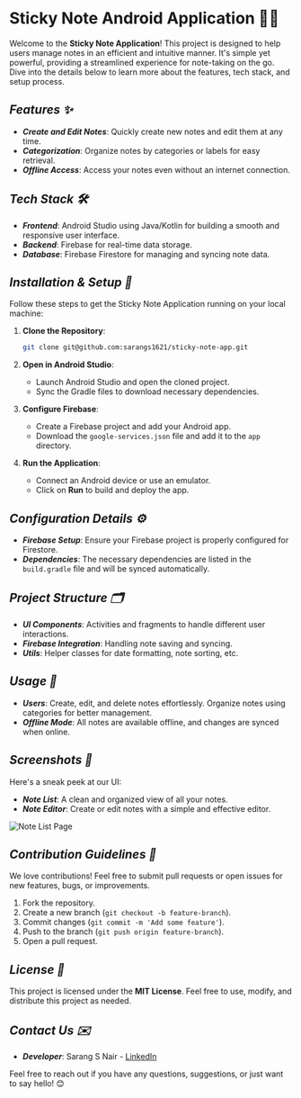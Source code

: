 # Sticky Note Android Application 📒📱

Welcome to the **Sticky Note Application**! This project is designed to help users manage notes in an efficient and intuitive manner. It's simple yet powerful, providing a streamlined experience for note-taking on the go. Dive into the details below to learn more about the features, tech stack, and setup process.

## __*Features ✨*__
- __*Create and Edit Notes*__: Quickly create new notes and edit them at any time.
- __*Categorization*__: Organize notes by categories or labels for easy retrieval.
- __*Offline Access*__: Access your notes even without an internet connection.

## __*Tech Stack 🛠️*__
- __*Frontend*__: Android Studio using Java/Kotlin for building a smooth and responsive user interface.
- __*Backend*__: Firebase for real-time data storage.
- __*Database*__: Firebase Firestore for managing and syncing note data.

## __*Installation & Setup 🚀*__

Follow these steps to get the Sticky Note Application running on your local machine:

1. **Clone the Repository**:
   ```bash
   git clone git@github.com:sarangs1621/sticky-note-app.git
   ```
2. **Open in Android Studio**:
   - Launch Android Studio and open the cloned project.
   - Sync the Gradle files to download necessary dependencies.

3. **Configure Firebase**:
   - Create a Firebase project and add your Android app.
   - Download the `google-services.json` file and add it to the `app` directory.

4. **Run the Application**:
   - Connect an Android device or use an emulator.
   - Click on **Run** to build and deploy the app.

## __*Configuration Details ⚙️*__
- __*Firebase Setup*__: Ensure your Firebase project is properly configured for Firestore.
- __*Dependencies*__: The necessary dependencies are listed in the `build.gradle` file and will be synced automatically.

## __*Project Structure 🗂️*__
- __*UI Components*__: Activities and fragments to handle different user interactions.
- __*Firebase Integration*__: Handling note saving and syncing.
- __*Utils*__: Helper classes for date formatting, note sorting, etc.

## __*Usage 🧭*__
- __*Users*__: Create, edit, and delete notes effortlessly. Organize notes using categories for better management.
- __*Offline Mode*__: All notes are available offline, and changes are synced when online.

## __*Screenshots 📸*__
Here's a sneak peek at our UI:
- __*Note List*__: A clean and organized view of all your notes.
- __*Note Editor*__: Create or edit notes with a simple and effective editor.

![Note List Page](src/assets/note_list.jpg)

## __*Contribution Guidelines 🤝*__
We love contributions! Feel free to submit pull requests or open issues for new features, bugs, or improvements.

1. Fork the repository.
2. Create a new branch (`git checkout -b feature-branch`).
3. Commit changes (`git commit -m 'Add some feature'`).
4. Push to the branch (`git push origin feature-branch`).
5. Open a pull request.

## __*License 📄*__
This project is licensed under the **MIT License**. Feel free to use, modify, and distribute this project as needed.

## __*Contact Us ✉️*__
- __*Developer*__: Sarang S Nair - [LinkedIn](https://www.linkedin.com/in/sarangsnair1621/)

Feel free to reach out if you have any questions, suggestions, or just want to say hello! 😊


